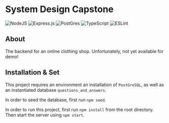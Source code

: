 # System Design Capstone

![NodeJS](https://img.shields.io/badge/node.js-6DA55F?style=for-the-badge&logo=node.js&logoColor=white)
![Express.js](https://img.shields.io/badge/express.js-%23404d59.svg?style=for-the-badge&logo=express&logoColor=%2361DAFB)
![PostGres](https://img.shields.io/badge/postgres-%23316192.svg?style=for-the-badge&logo=postgresql&logoColor=white)
![TypeScript](https://img.shields.io/badge/typescript-%23007ACC.svg?style=for-the-badge&logo=typescript&logoColor=white)
![ESLint](https://img.shields.io/badge/ESLint-4B3263?style=for-the-badge&logo=eslint&logoColor=white)

## About

The backend for an online clothing shop. Unfortunately, not yet available for demo!

## Installation & Set

This project requires an environment an installation of `PostGreSQL`, as well as an instantiated database `questions_and_answers`.

In order to seed the database, first run `npm seed`.

In order to run this project, first run `npm install` from the root directory. Then start the server using `npm start`.
